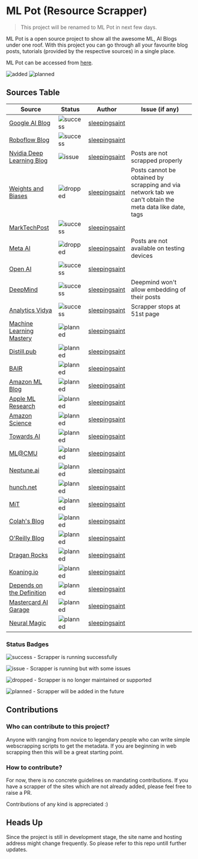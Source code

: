# ML Pot (Resource Scrapper)

> This project will be renamed to ML Pot in next few days.

ML Pot is a open source project to show all the awesome ML, AI Blogs under one roof. With this project you can go through all your favourite blog posts, tutorials (provided by the respective sources) in a single place.

ML Pot can be accessed from [here](https://resource-scrapper-test.pages.dev/).

![added](https://img.shields.io/badge/Resources%20Added-6-brightgreen)
![planned](https://img.shields.io/badge/Planned%20to%20add-19-informational) 
## Sources Table

| Source | Status | Author | Issue (if any) |
| ------ | ------ | ------- | ----------- |
| [Google AI Blog](https://ai.googleblog.com/) | ![success](https://img.shields.io/badge/-success-brightgreen) | [sleepingsaint](https://github.com/sleepingsaint) |  |
| [Roboflow Blog](https://blog.roboflow.com/latest/) | ![success](https://img.shields.io/badge/-success-brightgreen) | [sleepingsaint](https://github.com/sleepingsaint) | |
| [Nvidia Deep Learning Blog](https://blogs.nvidia.com/blog/category/deep-learning/) | ![issue](https://img.shields.io/badge/-issue-orange) | [sleepingsaint](https://github.com/sleepingsaint) | Posts are not scrapped properly |
| [Weights and Biases](https://wandb.ai/fully-connected) | ![dropped](https://img.shields.io/badge/-dropped-critical) | [sleepingsaint](https://github.com/sleepingsaint) | Posts cannot be obtained by scrapping and via network tab we can't obtain the meta data like date, tags |
| [MarkTechPost](https://www.marktechpost.com/category/technology/) | ![success](https://img.shields.io/badge/-success-brightgreen) | [sleepingsaint](https://github.com/sleepingsaint) | |
| [Meta AI](https://ai.facebook.com/) | ![dropped](https://img.shields.io/badge/-dropped-critical) | [sleepingsaint](https://github.com/sleepingsaint) | Posts are not available on testing devices |
| [Open AI](https://openai.com/blog) | ![success](https://img.shields.io/badge/-success-brightgreen) | [sleepingsaint](https://github.com/sleepingsaint) | |
| [DeepMind](https://deepmind.com/blog) | ![success](https://img.shields.io/badge/-success-brightgreen) | [sleepingsaint](https://github.com/sleepingsaint) | Deepmind won't allow embedding of their posts |
| [Analytics Vidya](https://www.analyticsvidhya.com/blog-archive/) | ![success](https://img.shields.io/badge/-success-brightgreen) | [sleepingsaint](https://github.com/sleepingsaint) | Scrapper stops at 51st page |
| [Machine Learning Mastery]() | ![planned](https://img.shields.io/badge/-planned-informational) | [sleepingsaint](https://github.com/sleepingsaint) |  |
| [Distill.pub]() | ![planned](https://img.shields.io/badge/-planned-informational) | [sleepingsaint](https://github.com/sleepingsaint) |  |
| [BAIR]() | ![planned](https://img.shields.io/badge/-planned-informational) | [sleepingsaint](https://github.com/sleepingsaint) |  |
| [Amazon ML Blog]() | ![planned](https://img.shields.io/badge/-planned-informational) | [sleepingsaint](https://github.com/sleepingsaint) |  |
| [Apple ML Research]() | ![planned](https://img.shields.io/badge/-planned-informational) | [sleepingsaint](https://github.com/sleepingsaint) |  |
| [Amazon Science]() | ![planned](https://img.shields.io/badge/-planned-informational) | [sleepingsaint](https://github.com/sleepingsaint) |  |
| [Towards AI]() | ![planned](https://img.shields.io/badge/-planned-informational) | [sleepingsaint](https://github.com/sleepingsaint) |  |
| [ML@CMU]() | ![planned](https://img.shields.io/badge/-planned-informational) | [sleepingsaint](https://github.com/sleepingsaint) |  |
| [Neptune.ai]() | ![planned](https://img.shields.io/badge/-planned-informational) | [sleepingsaint](https://github.com/sleepingsaint) |  |
| [hunch.net]() | ![planned](https://img.shields.io/badge/-planned-informational) | [sleepingsaint](https://github.com/sleepingsaint) |  |
| [MiT]() | ![planned](https://img.shields.io/badge/-planned-informational) | [sleepingsaint](https://github.com/sleepingsaint) |  |
| [Colah's Blog]() | ![planned](https://img.shields.io/badge/-planned-informational) | [sleepingsaint](https://github.com/sleepingsaint) |  |
| [O'Reilly Blog]() | ![planned](https://img.shields.io/badge/-planned-informational) | [sleepingsaint](https://github.com/sleepingsaint) |  |
| [Dragan Rocks]() | ![planned](https://img.shields.io/badge/-planned-informational) | [sleepingsaint](https://github.com/sleepingsaint) |  |
| [Koaning.io]() | ![planned](https://img.shields.io/badge/-planned-informational) | [sleepingsaint](https://github.com/sleepingsaint) |  |
| [Depends on the Definition]() | ![planned](https://img.shields.io/badge/-planned-informational) | [sleepingsaint](https://github.com/sleepingsaint) |  |
| [Mastercard AI Garage]() | ![planned](https://img.shields.io/badge/-planned-informational) | [sleepingsaint](https://github.com/sleepingsaint) |  |
| [Neural Magic]() | ![planned](https://img.shields.io/badge/-planned-informational) | [sleepingsaint](https://github.com/sleepingsaint) |  |

### Status Badges

![success](https://img.shields.io/badge/-success-brightgreen) - Scrapper is running successfully

![issue](https://img.shields.io/badge/-issue-orange) - Scrapper is running but with some issues

![dropped](https://img.shields.io/badge/-dropped-critical) - Scrapper is no longer maintained or supported

![planned](https://img.shields.io/badge/-planned-informational) - Scrapper will be added in the future

## Contributions

### Who can contribute to this project?

Anyone with ranging from novice to legendary people who can write simple webscrapping scripts to get the metadata. If you are beginning in web scrapping then this will be a great starting point.

### How to contribute?

For now, there is no concrete guidelines on mandating contributions. If you have a scrapper of the sites which are not already added, please feel free to raise a PR.

Contributions of any kind is appreciated :)

## Heads Up

 Since the project is still in development stage, the site name and hosting address might change frequently. So please refer to this repo untill further updates.